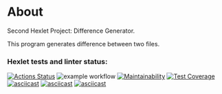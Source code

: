 # About
Second Hexlet Project: Difference Generator.

This program generates difference between two files.

### Hexlet tests and linter status:
[![Actions Status](https://github.com/IoninMark/python-project-lvl2/workflows/hexlet-check/badge.svg)](https://github.com/IoninMark/python-project-lvl2/actions)
![example workflow](https://github.com/IoninMark/python-project-lvl2/actions/workflows/lint-test.yml/badge.svg)
[![Maintainability](https://api.codeclimate.com/v1/badges/08ebc5f8a788c65f48b1/maintainability)](https://codeclimate.com/github/IoninMark/python-project-lvl2/maintainability)
[![Test Coverage](https://api.codeclimate.com/v1/badges/08ebc5f8a788c65f48b1/test_coverage)](https://codeclimate.com/github/IoninMark/python-project-lvl2/test_coverage)
[![asciicast](https://asciinema.org/a/461025.svg)](https://asciinema.org/a/461025)
[![asciicast](https://asciinema.org/a/MoKyV82bNkijnS49S66MkXxHz.svg)](https://asciinema.org/a/MoKyV82bNkijnS49S66MkXxHz)
[![asciicast](https://asciinema.org/a/o1twlzp4EOJdoqsYzZMeOpvwT.svg)](https://asciinema.org/a/o1twlzp4EOJdoqsYzZMeOpvwT)